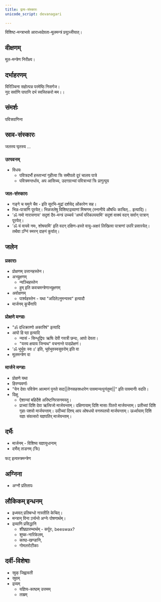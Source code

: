 ```yaml
---  
title: द्रव्य-संस्कारः
unicode_script: devanagari  
  
---
```



विशिष्ट-मन्त्राभावे आराध्यदेवता-मूलमन्त्रं प्रयुञ्जीयात्।

## वीक्षणम्

मूल-मन्त्रेण निरीक्ष्य।

## दर्भाहरणम्
विरिञ्चिना सहोत्पन्न परमेष्ठि निसर्गज।  
नुद सर्वाणि पापानि दर्भ स्वस्तिकरो मम।।

## संमर्शः

पवित्रपाणिना

## स्राव-संस्कारः

जलस्य घृतस्य …

### उत्पवनम्

- विधयः
  - पवित्रदर्भौ हस्ताभ्यां गृहीत्वा त्रिः समीपतो दूरं चालय पात्रे
  - पवित्रमन्तर्धाय, अप आसिच्य, उदगग्राभ्यां पवित्राभ्यां त्रिः प्रागुत्पूय

### जल-संस्कारः

- गङ्गे च यमुने चैव ॰ इति सुरभि-मुद्रां दर्शयेद् ओंकारेण सह।
- भिन्न-पात्राणि पूरयेत्। भिन्नजलेषु विशिष्टद्रव्याणां मिश्रणम् (स्नानीये औषधिः काचित्… इत्यादि)।
- 'ॐ नमो नारायणाय' सदृशं दैव-मन्त्रं उच्चर्य 'अर्घ्यं परिकल्पयामि' सदृशं वाक्यं वदन् सर्वान् पात्रान् पूरयेत्।
- 'ॐ यं वायवे नमः, शोषयामि' इति वदन् दक्षिण-हस्ते वायु-अक्षरं लिखित्वा पात्राणां उपरि प्रसारयेत्। तथैवा ऽग्निं स्मरन् दाहनं कुर्यात्।

## जलेन 
### प्रकाराः

- प्रोक्षणम् उत्तानहस्तेन।
- अभ्युक्षणम्
  - न्यञ्चिहस्तेन
  - हुम् इति कवचमन्त्रेणाभ्युक्षणम्
- अवोक्षणम्
  - पार्श्वहस्तेन - यथा "अदितेऽनुमन्यस्व" इत्यादौ
- मार्जनम् कूर्चेनापि

### प्रोक्षणे मन्त्राः
- "ॐ दधिक्राव्णो अकारिषं" इत्यादि
- आपो हि ष्ठा इत्यादि
  - न्यासं - सिन्धूद्विपः ऋषिः देवी गयत्री छन्दः, आपो देवता।
  - "यस्य क्षयाय जिन्वथ" वचनान्ते पादप्रोक्षणं।
- 'ॐ भूर्भुवः स्वः॥' इति, भूर्वभुवस्वसुवरोम् इति वा
- मूलमन्त्रेण वा

### मार्जने मन्त्राः

- प्रोक्षणे यथा
- हिरण्यवर्णाः
- "येन देवाः पवित्रेण आत्मानं पुनते सदा||तेनसहस्रधारेण पावमान्यःपुनंतुमा||" इति पावमानीः वदति।
- दिक्षु
  - ऐशान्यां बहिर्देशे अरिष्टनिरसनमस्तु।
  - प्राच्यां दिशि देवा ऋत्विजो मार्जयन्ताम्। दक्षिणायाम् दिशि मासाः पितरो मार्जयन्ताम्। प्रतीच्यां दिशि गृहाः पशवो मार्जयन्ताम्। उदीच्यां दिश्य् आप ओषधयो वनस्पतयो मार्जयन्ताम्। ऊर्ध्वायाम् दिशि यज्ञः संवत्सरो यज्ञपतिर् मार्जयन्ताम्।

## दर्भैः
- मार्जनम् - विशिष्य यज्ञायुधानाम्
- दर्भैस् ताडनम् (त्रिः)

फट् इत्यस्त्रमन्त्रेण

## अग्निना
- अग्नौ प्रतितापः

## लौकिकम् इन्धनम्

- इध्मवत् प्रतिबन्धो नास्तीति केचित्।
- मन्त्रान् विना ऽर्प्यन्ते अग्नेः पोषणार्थम्।
- द्रव्याणि प्रसिद्धानि
  - शीघ्रप्रारम्भार्थम् - कर्पूरः, beeswax?
  - शुष्क-नारिकेलम्,
  - काष्ठ-खण्डानि,
  - गोमलरोटीकाः

## दर्वी-विशेषाः

- स्रुक् जिह्वावती
- स्रुवम्
- द्रव्यम्
  - यज्ञिय-काष्ठम् उत्तमम्
  - ताम्रम्

